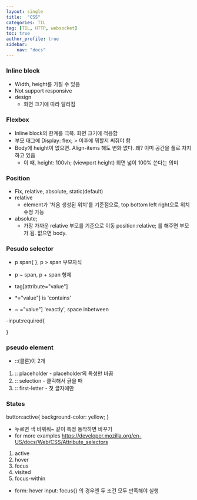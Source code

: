```yaml
---
layout: single
title:  "CSS"
categories: TIL
tag: [TIL, HTTP, websocket]
toc: true
author_profile: true
sidebar: 
    nav: "docs"
---
```


### Inline block
- Width, height를 가질 수 있음
- Not support responsive 
- design 
    - 화면 크기에 따라 달라짐

### Flexbox
- Inline block의 한계를 극복. 화면 크기에 적응함
- 부모 태그에 Display: flex; > 이후에 뭐할지 써줘야 함
- Body에 height이 없으면. Align-items 해도 변화 없다. 왜? 이미 공간을 풀로 차지하고 있음
    - 이 때, height: 100vh; (viewport height) 회면 넓이 100% 쓴다는 의미

### Position
- Fix, relative, absolute, static(default)
- relative
    - element가 '처음 생성된 위치'를 기준점으로, top bottom left right으로 위치 수정 가능 
- absolute;
    - 가장 가까운 relative 부모를 기준으로 이동 position:relative; 를 해주면 부모가 됨. 없으면 body.

### Pesudo selector
- p span{ }, p > span 부모자식  
- p ~ span, p + span 형제

- tag[attribute="value"]
- *="value"] is 'contains'
- ~ ="value"] 'exactly', space inbetween

-input:required{

}
### pseudo element 
- ::(콜론)이 2개
1) :: placeholder - placeholder의 특성만 바꿈
2) :: selection - 클릭해서 긁을 때
3) :: first-letter - 첫 글자에만 

### States
button:active{
    background-color: yellow;
}
- 누르면 색 바꿔줘~ 같이 특정 동작하면 바꾸기
- for more examples 
https://developer.mozilla.org/en-US/docs/Web/CSS/Attribute_selectors

1) active
2) hover
3) focus
4) visited
5) focus-within
- form: hover input: focus{} 의 경우엔 두 조건 모두 만족해야 실행

